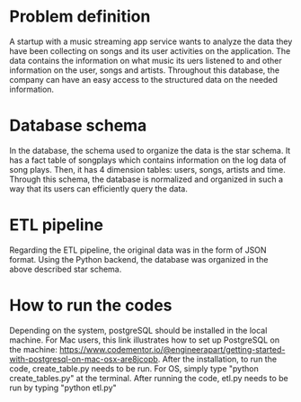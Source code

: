 # Problem definition

A startup with a music streaming app service wants to analyze the data they have been collecting on 
songs and its user activities on the application. 
The data contains the information on what music its uers listened to and other information on the user, songs and artists.
Throughout this database, the company can have an easy access to the structured data on the needed information. 

# Database schema

In the database, the schema used to organize the data is the star schema. It has a fact table of songplays which contains information on the log data of song plays.
Then, it has 4 dimension tables: users, songs, artists and time.
Through this schema, the database is normalized and organized in such a way that its users can efficiently query the data.

# ETL pipeline

Regarding the ETL pipeline, the original data was in the form of JSON format. Using the Python backend, the database was organized in the above described star schema. 

# How to run the codes
Depending on the system, postgreSQL should be installed in the local machine. For Mac users, this link illustrates how to set up PostgreSQL on the machine: https://www.codementor.io/@engineerapart/getting-started-with-postgresql-on-mac-osx-are8jcopb.
After the installation, to run the code, create_table.py needs to be run.
For OS, simply type "python create_tables.py" at the terminal. After running the code, etl.py needs to be run by typing "python etl.py"


